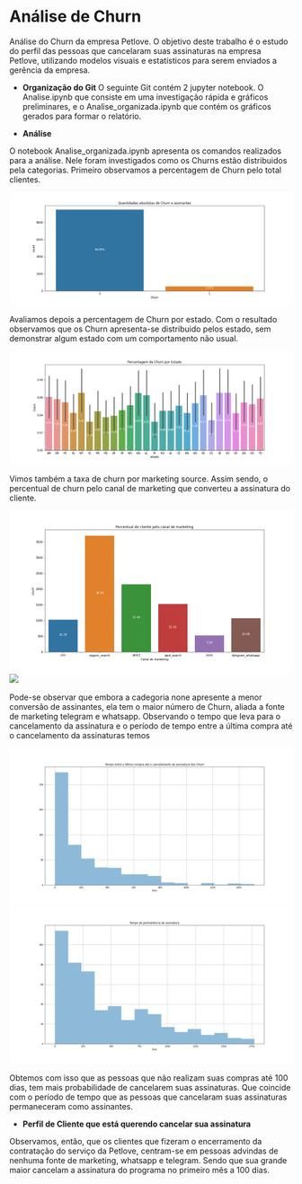 # Análise de Churn

Análise do Churn da empresa Petlove. O objetivo deste trabalho é o estudo do perfil das pessoas que cancelaram suas assinaturas na empresa Petlove, 
utilizando modelos visuais e estatísticos para serem enviados a gerência da empresa. 

- **Organização do Git**
O seguinte Git contém 2 jupyter notebook. O Analise.ipynb que consiste em uma investigação rápida e gráficos preliminares, e o Analise_organizada.ipynb que contém os gráficos gerados para formar o relatório.

- **Análise**

O notebook Analise_organizada.ipynb apresenta os comandos realizados para a análise. Nele foram investigados como os Churns estão distribuidos pela categorias. Primeiro observamos a percentagem de Churn pelo total clientes.

![](graphs/quantidade_de_churn.png)

Avaliamos depois a percentagem de Churn por estado. Com o resultado observamos que os Churn apresenta-se distribuido pelos estado, sem demonstrar algum estado com um comportamento não usual. 


![](graphs/percentagem_de_churn_por_estado.png)

Vimos também a taxa de churn por marketing source. Assim sendo, o percentual de churn pelo canal de marketing que converteu a assinatura do cliente. 

![](graphs/percentual_de_cliente_canal_marketing.png) ![](graphs/percentualde_churn_de_cliente_canal_marketing)

Pode-se observar que embora a cadegoria none apresente a menor conversão de assinantes, ela tem o maior número de Churn, aliada a fonte de marketing telegram e whatsapp. 
Observando o tempo que leva para o cancelamento da assinatura e o período de tempo entre a última compra até o cancelamento da assinaturas temos

![alt-text-1](graphs/perido_entre_ultima_compra_cancelamento.png)  ![alt-text-2](graphs/perido_de_permanencia.png)

Obtemos com isso que as pessoas que não realizam suas compras até 100 dias, tem mais probabilidade de cancelarem suas assinaturas. Que coincide com o período de tempo que as pessoas que cancelaram suas assinaturas permaneceram como assinantes. 

- **Perfil de Cliente que está querendo cancelar sua assinatura**

Observamos, então, que os clientes que fizeram o encerramento da contratação do serviço da Petlove, centram-se em pessoas advindas de nenhuma fonte de marketing, whatsapp e telegram. Sendo que sua grande maior cancelam a assinatura do programa no primeiro mês a 100 dias. 